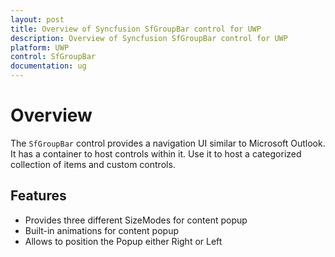 ```yaml
---
layout: post
title: Overview of Syncfusion SfGroupBar control for UWP
description: Overview of Syncfusion SfGroupBar control for UWP
platform: UWP
control: SfGroupBar
documentation: ug
---
```


# Overview

The `SfGroupBar` control provides a navigation UI similar to Microsoft Outlook. It has a container to host controls within it. Use it to host a categorized collection of items and custom controls. 

## Features

* Provides three different SizeModes for content popup
* Built-in animations for content popup
* Allows to position the Popup either Right or Left

